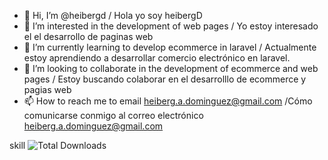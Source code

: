 - 👋 Hi, I’m @heibergd / Hola yo soy heibergD
- 👀 I’m interested in the development of web pages / Yo estoy interesado el el desarrollo de paginas web
- 🌱 I’m currently learning to develop ecommerce in laravel / Actualmente estoy aprendiendo a desarrollar comercio electrónico en laravel.
- 💞️ I’m looking to collaborate in the development of ecommerce and web pages / Estoy buscando colaborar en el desarrolllo de ecommerce y pagias web
- 📫 How to reach me to email heiberg.a.dominguez@gmail.com /Cómo comunicarse conmigo al correo electrónico heiberg.a.dominguez@gmail.com

skill
	<img src="https://img.shields.io/packagist/dt/laravel/framework" alt="Total Downloads">

<!---
heibergd/heibergd is a ✨ special ✨ repository because its `README.md` (this file) appears on your GitHub profile.
You can click the Preview link to take a look at your changes.
--->
